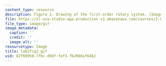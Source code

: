 ```yaml
---
content_type: resource
description: Figure 2. Drawing of the first-order rotary system. (Image by Prof. Trumper.)
file: https://ol-ocw-studio-app-production.s3.amazonaws.com/courses/2-003-modeling-dynamics-and-control-i-spring-2005/82f009507fbcd9dffef3fb2886af64b2_lab2fig2.gif
file_type: image/gif
image_metadata:
  caption: ''
  credit: ''
  image-alt: ''
resourcetype: Image
title: lab2fig2.gif
uid: 82f00950-7fbc-d9df-fef3-fb2886af64b2
---
```


